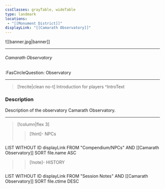 ```yaml
---
cssClasses: grayTable, wideTable
type: landmark
locations:
 - "[[Monument District]]"
displayLink: "[[Camarath Observatory]]"
---
```


![[banner.jpg|banner]]

---
###### Camarath Observatory
<span class="sub2">:FasCircleQuestion: Observatory</span>

---

> [!recite|clean no-t]
>	Introduction for players
>^IntroText
	
### Description
Description of the observatory Camarath Observatory.

---

> [!column|flex 3]
> > [!hint]-  NPCs
> >```dataview
LIST WITHOUT ID displayLink
FROM "Compendium/NPCs" AND [[Camarath Observatory]]
SORT file.name ASC
> 
>> [!note]- HISTORY
>>```dataview
LIST WITHOUT ID displayLink
FROM "Session Notes" AND [[Camarath Observatory]]
SORT file.ctime DESC

